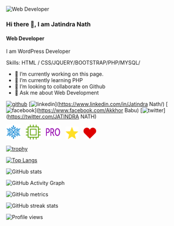 ![Web Developer](https://scontent.fjsr1-2.fna.fbcdn.net/v/t1.6435-9/53456324_2305835793026626_5610389472366559232_n.jpg?stp=dst-jpg_p720x720&_nc_cat=103&ccb=1-7&_nc_sid=e3f864&_nc_eui2=AeE3TF79IDB-jUqXgUV9WeuaZQRdkkdeZjBlBF2SR15mMJNOOZan7NO8Cby1jHCnWZJbv5qUfPgXA0cDkgrDS39P&_nc_ohc=1bOW0Mq4KJMAX-amlUV&_nc_ht=scontent.fjsr1-2.fna&oh=00_AfBHHC1tsKBamxaJS4wcRPbbKJibt5-9LVNwa2dQybsrpQ&oe=6479FF58)

### Hi there 👋, I am Jatindra Nath
#### Web Developer


I am WordPress Developer

Skills:  HTML / CSS/JQUERY/BOOTSTRAP/PHP/MYSQL/

- 🔭 I’m currently working on this page. 
- 🌱 I’m currently learning PHP 
- 👯 I’m looking to collaborate on Github 
- 💬 Ask me about Web Development 


[<img src='https://cdn.jsdelivr.net/npm/simple-icons@3.0.1/icons/github.svg' alt='github' height='40'>](https://github.com/jatindra79)  [<img src='https://cdn.jsdelivr.net/npm/simple-icons@3.0.1/icons/linkedin.svg' alt='linkedin' height='40'>](https://www.linkedin.com/in/Jatindra Nath/)  [<img src='https://cdn.jsdelivr.net/npm/simple-icons@3.0.1/icons/facebook.svg' alt='facebook' height='40'>](https://www.facebook.com/Akkhor Babu)  [<img src='https://cdn.jsdelivr.net/npm/simple-icons@3.0.1/icons/twitter.svg' alt='twitter' height='40'>](https://twitter.com/JATINDRA NATH)  

<a href='https://archiveprogram.github.com/'><img src='https://raw.githubusercontent.com/acervenky/animated-github-badges/master/assets/acbadge.gif' width='40' height='40'></a> <a href='https://docs.github.com/en/developers'><img src='https://raw.githubusercontent.com/acervenky/animated-github-badges/master/assets/devbadge.gif' width='40' height='40'></a> <a href='https://github.com/pricing'><img src='https://raw.githubusercontent.com/acervenky/animated-github-badges/master/assets/pro.gif' width='40' height='40'></a> <a href='https://stars.github.com/'><img src='https://raw.githubusercontent.com/acervenky/animated-github-badges/master/assets/starbadge.gif' width='35' height='35'></a> <a href='https://docs.github.com/en/github/supporting-the-open-source-community-with-github-sponsors'><img src='https://raw.githubusercontent.com/acervenky/animated-github-badges/master/assets/sponsorbadge.gif' width='35' height='35'></a> 

[![trophy](https://github-profile-trophy.vercel.app/?username=jatindra79)](https://github.com/ryo-ma/github-profile-trophy)

[![Top Langs](https://github-readme-stats.vercel.app/api/top-langs/?username=jatindra79)](https://github.com/anuraghazra/github-readme-stats)

![GitHub stats](https://github-readme-stats.vercel.app/api?username=jatindra79&show_icons=true&count_private=true)  

![GitHub Activity Graph](https://activity-graph.herokuapp.com/graph?username=jatindra79)  

![GitHub metrics](https://metrics.lecoq.io/jatindra79)  

![GitHub streak stats](https://streak-stats.demolab.com/?user=jatindra79)  

![Profile views](https://gpvc.arturio.dev/jatindra79)  

